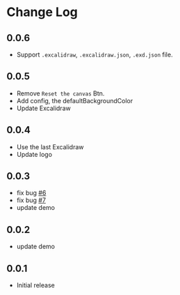 # Change Log

## 0.0.6

- Support `.excalidraw`, `.excalidraw.json`, `.exd.json` file.

## 0.0.5

- Remove `Reset the canvas` Btn.
- Add config, the defaultBackgroundColor
- Update Excalidraw

## 0.0.4

- Use the last Excalidraw
- Update logo

## 0.0.3

- fix bug [#6](https://github.com/jkchao/vscode-excalidraw/issues/6)
- fix bug [#7](https://github.com/jkchao/vscode-excalidraw/issues/7)
- update demo

## 0.0.2

- update demo

## 0.0.1

- Initial release
